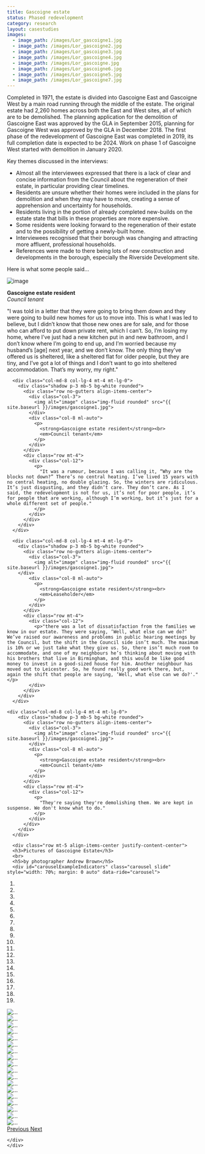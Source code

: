 ```yaml
---
title: Gascoigne estate
status: Phased redevelopment 
category: research
layout: casestudies 
images:
  - image_path: /images/Lor_gascoigne1.jpg
  - image_path: /images/Lor_gascoigne2.jpg
  - image_path: /images/Lor_gascoigne3.jpg
  - image_path: /images/Lor_gascoigne4.jpg
  - image_path: /images/Lor_gascoigne.jpg
  - image_path: /images/Lor_gascoigne6.jpg
  - image_path: /images/Lor_gascoigne5.jpg
  - image_path: /images/Lor_gascoigne7.jpg
---
```


Completed in 1971, the estate is divided into Gascoigne East and Gascoigne West by a main road running through the middle of the estate. The original estate had 2,260 homes across both the East and West sites, all of which are to be demolished. The planning application for the demolition of Gascoigne East was approved by the GLA in September 2015, planning for Gascoigne West was approved by the GLA in December 2018. The first phase of the redevelopment of Gascoigne East was completed in 2019, its full completion date is expected to be 2024. Work on phase 1 of Gascoigne West started with demolition in January 2020.


<div class="card-body">

<p class="lead">Key themes discussed in the interviews:</p>
        <ul>
		<li>Almost all the interviewees expressed that there is a lack of clear and concise information from the Council about the regeneration of their estate, in particular providing clear timelines.</li>
		<li>Residents are unsure whether their homes were included in the plans for demolition and when they may have to move, creating a sense of apprehension and uncertainty for households.</li>
		<li>Residents living in the portion of already completed new-builds on the estate state that bills in these properties are more expensive.</li>
		<li>Some residents were looking forward to the regeneration of their estate and to the possibility of getting a newly-built home.</li>
		<li>Interviewees recognised that their borough was changing and attracting more affluent, professional households.</li>
		<li>References were made to there being lots of new construction and developments in the borough, especially the Riverside Development site.</li></ul>

<p class="lead">Here is what some people said...</p>

 <div class="row mt-5 align-items-left justify-content-left">
      <div class="col-md-8 col-lg-4">
        <div class="shadow p-3 mb-5 bg-white rounded">
          <div class="row no-gutters align-items-center">
            <div class="col-3">
              <img alt="image" class="img-fluid rounded" src="{{ site.baseurl }}/images/gascoigne1.jpg">
            </div>
            <div class="col-8 ml-auto">
              <p>
                <strong>Gascoigne estate resident</strong><br>
                <em>Council tenant</em>
              </p>
            </div>
          </div>
          <div class="row mt-4">
            <div class="col-12">
              <p>
                "I was told in a letter that they were going to bring them down and they were going to build new homes for us to move into. This is what I was led to believe, but I didn’t know that those new ones are for sale, and for those who can afford to put down private rent, which I can’t. So, I’m losing my home, where I’ve just had a new kitchen put in and new bathroom, and I don’t know where I’m going to end up, and I’m worried because my husband’s [age] next year, and we don’t know. The only thing they’ve offered us is sheltered, like a sheltered flat for older people, but they are tiny, and I’ve got a lot of things and I don’t want to go into sheltered accommodation. That’s my worry, my right."
              </p>
            </div>
          </div>
        </div>
      </div>

      <div class="col-md-8 col-lg-4 mt-4 mt-lg-0">
        <div class="shadow p-3 mb-5 bg-white rounded">
          <div class="row no-gutters align-items-center">
            <div class="col-3">
              <img alt="image" class="img-fluid rounded" src="{{ site.baseurl }}/images/gascoigne1.jpg">
            </div>
            <div class="col-8 ml-auto">
              <p>
                <strong>Gascoigne estate resident</strong><br>
                <em>Council tenant</em>
              </p>
            </div>
          </div>
          <div class="row mt-4">
            <div class="col-12">
              <p>
                "It was a rumour, because I was calling it, “Why are the blocks not down?” There’s no central heating. I’ve lived 15 years with no central heating, no double glazing. So, the winters are ridiculous. It’s just disgusting, and they didn’t care. They don’t care. As I said, the redevelopment is not for us, it’s not for poor people, it’s for people that are working, although I’m working, but it’s just for a whole different set of people."
              </p>
            </div>
          </div>
        </div>
      </div>

      <div class="col-md-8 col-lg-4 mt-4 mt-lg-0">
        <div class="shadow p-3 mb-5 bg-white rounded">
          <div class="row no-gutters align-items-center">
            <div class="col-3">
              <img alt="image" class="img-fluid rounded" src="{{ site.baseurl }}/images/gascoigne1.jpg">
	    </div>
            <div class="col-8 ml-auto">
              <p>
                <strong>Gascoigne estate resident</strong><br>
                <em>Leaseholder</em>
              </p>
            </div>
          </div>
          <div class="row mt-4">
            <div class="col-12">
              <p>"there was a lot of dissatisfaction from the families we know in our estate. They were saying, ‘Well, what else can we do?’ We’ve raised our awareness and problems in public hearing meetings by the Council, but the shift in the Council side isn’t much. The maximum is 10% or we just take what they give us. So, there isn’t much room to accommodate, and one of my neighbours he’s thinking about moving with his brothers that live in Birmingham, and this would be like good money to invest in a good-sized house for him. Another neighbour has moved out to Leicester. So, he found really good work there, but, again the shift that people are saying, ‘Well, what else can we do?'."</p>
            </div>
          </div>
        </div>
      </div>
    
    <div class="col-md-8 col-lg-4 mt-4 mt-lg-0">
        <div class="shadow p-3 mb-5 bg-white rounded">
          <div class="row no-gutters align-items-center">
            <div class="col-3">
              <img alt="image" class="img-fluid rounded" src="{{ site.baseurl }}/images/gascoigne1.jpg">
            </div>
            <div class="col-8 ml-auto">
              <p>
                <strong>Gascoigne estate resident</strong><br>
                <em>Council tenant</em>
              </p>
            </div>
          </div>
          <div class="row mt-4">
            <div class="col-12">
              <p>
                "They're saying they're demolishing them. We are kept in suspense. We don't know what to do."
              </p>
            </div>
          </div>
        </div>
      </div>
      
      <div class="row mt-5 align-items-center justify-content-center">
      <h3>Pictures of Gascoigne Estate</h3>
      <br>
      <h5>by photographer Andrew Brown</h5>
      <div id="carouselExampleIndicators" class="carousel slide" style="width: 70%; margin: 0 auto" data-ride="carousel">
 <ol class="carousel-indicators">
    <li data-target="#carouselExampleIndicators" data-slide-to="0" class="active"></li>
    <li data-target="#carouselExampleIndicators" data-slide-to="1"></li>
    <li data-target="#carouselExampleIndicators" data-slide-to="2"></li>
    <li data-target="#carouselExampleIndicators" data-slide-to="3"></li>
    <li data-target="#carouselExampleIndicators" data-slide-to="4"></li>
    <li data-target="#carouselExampleIndicators" data-slide-to="5"></li>
    <li data-target="#carouselExampleIndicators" data-slide-to="6"></li>
    <li data-target="#carouselExampleIndicators" data-slide-to="7"></li>
    <li data-target="#carouselExampleIndicators" data-slide-to="8"></li>
    <li data-target="#carouselExampleIndicators" data-slide-to="9"></li>
    <li data-target="#carouselExampleIndicators" data-slide-to="10"></li>
    <li data-target="#carouselExampleIndicators" data-slide-to="11"></li>
    <li data-target="#carouselExampleIndicators" data-slide-to="12"></li>
    <li data-target="#carouselExampleIndicators" data-slide-to="13"></li>
    <li data-target="#carouselExampleIndicators" data-slide-to="14"></li>
    <li data-target="#carouselExampleIndicators" data-slide-to="15"></li>
    <li data-target="#carouselExampleIndicators" data-slide-to="16"></li>
    <li data-target="#carouselExampleIndicators" data-slide-to="17"></li>
    <li data-target="#carouselExampleIndicators" data-slide-to="18"></li>
  </ol>
  <div class="carousel-inner">
    <div class="carousel-item active">
      <img src="{{ site.baseurl }}/images/ABgascoigne013.jpg" class="d-block w-100" alt="...">
    </div>
    <div class="carousel-item">
      <img src="{{ site.baseurl }}/images/ABgascoigne001.jpg" class="d-block w-100" alt="...">
    </div>
    <div class="carousel-item">
      <img src="{{ site.baseurl }}/images/ABgascoigne002.jpg" class="d-block w-100" alt="...">
    </div>
	<div class="carousel-item">
      <img src="{{ site.baseurl }}/images/ABgascoigne004.jpg" class="d-block w-100" alt="...">
    </div>
    <div class="carousel-item">
      <img src="{{ site.baseurl }}/images/ABgascoigne005.jpg" class="d-block w-100" alt="...">
    </div>
    <div class="carousel-item">
      <img src="{{ site.baseurl }}/images/ABgascoigne006.jpg" class="d-block w-100" alt="...">
    </div>
	<div class="carousel-item">
      <img src="{{ site.baseurl }}/images/ABgascoigne007.jpg" class="d-block w-100" alt="...">
    </div>
    <div class="carousel-item">
      <img src="{{ site.baseurl }}/images/ABgascoigne008.jpg" class="d-block w-100" alt="...">
    </div>
    <div class="carousel-item">
      <img src="{{ site.baseurl }}/images/ABgascoigne009.jpg" class="d-block w-100" alt="...">
    </div>
	<div class="carousel-item">
      <img src="{{ site.baseurl }}/images/ABgascoigne010.jpg" class="d-block w-100" alt="...">
    </div>
    <div class="carousel-item">
      <img src="{{ site.baseurl }}/images/ABgascoigne011.jpg" class="d-block w-100" alt="...">
    </div>
    <div class="carousel-item">
      <img src="{{ site.baseurl }}/images/ABgascoigne012.jpg" class="d-block w-100" alt="...">
    </div>
	<div class="carousel-item">
      <img src="{{ site.baseurl }}/images/ABgascoigne014.jpg" class="d-block w-100" alt="...">
    </div>
    <div class="carousel-item">
      <img src="{{ site.baseurl }}/images/ABgascoigne015.jpg" class="d-block w-100" alt="...">
    </div>
    <div class="carousel-item">
      <img src="{{ site.baseurl }}/images/ABgascoigne016.jpg" class="d-block w-100" alt="...">
    </div>
	<div class="carousel-item">
      <img src="{{ site.baseurl }}/images/ABgascoigne017.jpg" class="d-block w-100" alt="...">
    </div>
    <div class="carousel-item">
      <img src="{{ site.baseurl }}/images/ABgascoigne018.jpg" class="d-block w-100" alt="...">
    </div>
    <div class="carousel-item">
      <img src="{{ site.baseurl }}/images/ABgascoigne019.jpg" class="d-block w-100" alt="...">
    </div>
  </div>
  <a class="carousel-control-prev" href="#carouselExampleIndicators" role="button" data-slide="prev">
    <span class="carousel-control-prev-icon" aria-hidden="true"></span>
    <span class="sr-only">Previous</span>
  </a>
  <a class="carousel-control-next" href="#carouselExampleIndicators" role="button" data-slide="next">
    <span class="carousel-control-next-icon" aria-hidden="true"></span>
    <span class="sr-only">Next</span>
  </a>
</div>
      </div>
      
      
    </div>
    </div>
